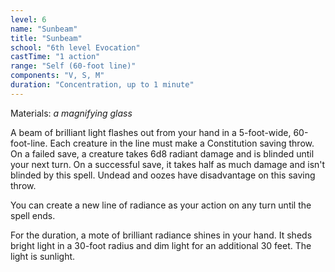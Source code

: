 ```yaml
---
level: 6
name: "Sunbeam"
title: "Sunbeam"
school: "6th level Evocation"
castTime: "1 action"
range: "Self (60-foot line)"
components: "V, S, M"
duration: "Concentration, up to 1 minute"
---
```


Materials: *a magnifying glass*

A beam of brilliant light flashes out from your hand in a 5-foot-wide, 60-foot-line. Each creature in the line must make a Constitution saving throw. On a failed save, a creature takes 6d8 radiant damage and is blinded until your next turn. On a successful save, it takes half as much damage and isn't blinded by this spell. Undead and oozes have disadvantage on this saving throw.

You can create a new line of radiance as your action on any turn until the spell ends.

For the duration, a mote of brilliant radiance shines in your hand. It sheds bright light in a 30-foot radius and dim light for an additional 30 feet. The light is sunlight.
